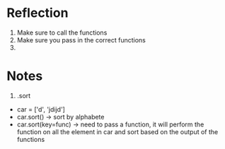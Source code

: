 # Reflection

1. Make sure to call the functions
2. Make sure you pass in the correct functions
3. 

# Notes

1. .sort
- car = ['d', 'jdijd']
- car.sort() -> sort by alphabete
- car.sort(key=func) -> need to pass a function, it will perform the function on all the element in car and sort based on the output of the functions

